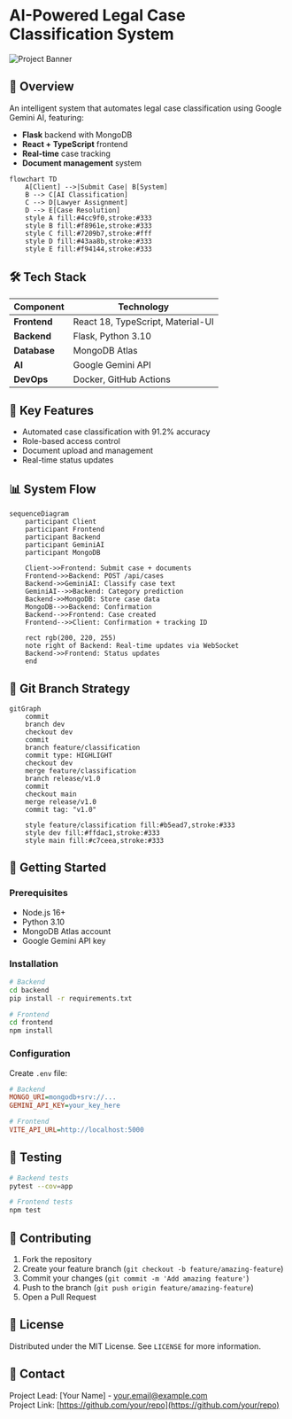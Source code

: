 # AI-Powered Legal Case Classification System

![Project Banner](https://via.placeholder.com/1200x400/3a86ff/ffffff?text=Legal+Case+Classification+System)

## 📌 Overview
An intelligent system that automates legal case classification using Google Gemini AI, featuring:
- **Flask** backend with MongoDB
- **React + TypeScript** frontend
- **Real-time** case tracking
- **Document management** system

```mermaid
flowchart TD
    A[Client] -->|Submit Case| B[System]
    B --> C[AI Classification]
    C --> D[Lawyer Assignment]
    D --> E[Case Resolution]
    style A fill:#4cc9f0,stroke:#333
    style B fill:#f8961e,stroke:#333
    style C fill:#7209b7,stroke:#fff
    style D fill:#43aa8b,stroke:#333
    style E fill:#f94144,stroke:#333
```

## 🛠️ Tech Stack
| Component | Technology |
|-----------|------------|
| **Frontend** | React 18, TypeScript, Material-UI |
| **Backend** | Flask, Python 3.10 |
| **Database** | MongoDB Atlas |
| **AI** | Google Gemini API |
| **DevOps** | Docker, GitHub Actions |

## 🌟 Key Features
- Automated case classification with 91.2% accuracy
- Role-based access control
- Document upload and management
- Real-time status updates

## 📊 System Flow
```mermaid
sequenceDiagram
    participant Client
    participant Frontend
    participant Backend
    participant GeminiAI
    participant MongoDB
    
    Client->>Frontend: Submit case + documents
    Frontend->>Backend: POST /api/cases
    Backend->>GeminiAI: Classify case text
    GeminiAI-->>Backend: Category prediction
    Backend->>MongoDB: Store case data
    MongoDB-->>Backend: Confirmation
    Backend-->>Frontend: Case created
    Frontend-->>Client: Confirmation + tracking ID
    
    rect rgb(200, 220, 255)
    note right of Backend: Real-time updates via WebSocket
    Backend->>Frontend: Status updates
    end
```

## 🌿 Git Branch Strategy
```mermaid
gitGraph
    commit
    branch dev
    checkout dev
    commit
    branch feature/classification
    commit type: HIGHLIGHT
    checkout dev
    merge feature/classification
    branch release/v1.0
    commit
    checkout main
    merge release/v1.0
    commit tag: "v1.0"
    
    style feature/classification fill:#b5ead7,stroke:#333
    style dev fill:#ffdac1,stroke:#333
    style main fill:#c7ceea,stroke:#333
```

## 🚀 Getting Started

### Prerequisites
- Node.js 16+
- Python 3.10
- MongoDB Atlas account
- Google Gemini API key

### Installation
```bash
# Backend
cd backend
pip install -r requirements.txt

# Frontend
cd frontend
npm install
```

### Configuration
Create `.env` file:
```ini
# Backend
MONGO_URI=mongodb+srv://...
GEMINI_API_KEY=your_key_here

# Frontend
VITE_API_URL=http://localhost:5000
```

## 🧪 Testing
```bash
# Backend tests
pytest --cov=app

# Frontend tests
npm test
```

## 🤝 Contributing
1. Fork the repository
2. Create your feature branch (`git checkout -b feature/amazing-feature`)
3. Commit your changes (`git commit -m 'Add amazing feature'`)
4. Push to the branch (`git push origin feature/amazing-feature`)
5. Open a Pull Request

## 📄 License
Distributed under the MIT License. See `LICENSE` for more information.

## 📧 Contact
Project Lead: [Your Name] - your.email@example.com  
Project Link: [https://github.com/your/repo](https://github.com/your/repo)
